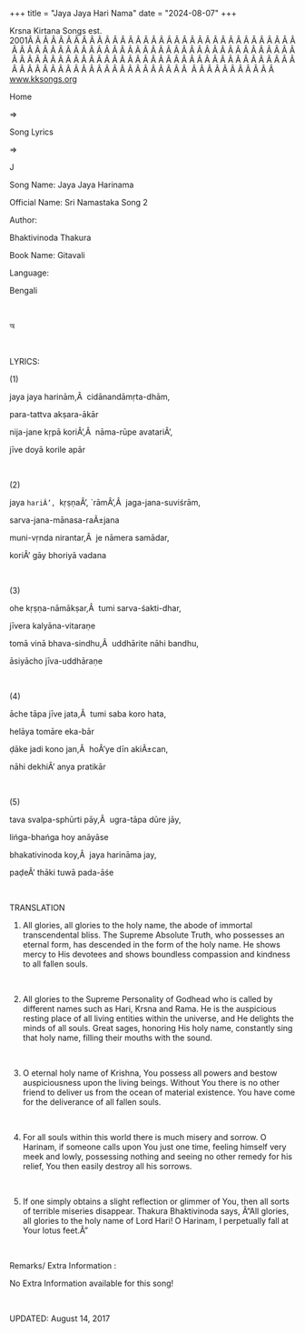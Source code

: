 +++ 
title = "Jaya Jaya Hari Nama"
date = "2024-08-07"
+++

Krsna Kirtana Songs est. 2001Â Â Â Â Â Â Â Â Â Â Â Â Â Â Â Â Â Â Â Â Â Â Â Â Â Â Â Â Â Â Â Â Â Â Â Â Â Â Â Â Â Â Â Â Â Â Â Â Â Â Â Â Â Â Â Â Â Â Â Â Â Â Â Â Â Â Â Â Â Â Â Â Â Â Â Â Â Â Â Â Â Â Â Â Â Â Â Â Â Â Â Â Â Â Â Â Â Â Â Â Â Â Â Â Â Â Â Â Â Â Â Â Â Â Â Â Â Â Â Â Â Â Â Â Â Â Â Â Â Â Â Â  Â Â Â Â Â Â Â Â Â Â Â  
www.kksongs.org








Home
 
⇒
 
Song Lyrics
 
⇒
 
J


Song
Name: Jaya Jaya Harinama


Official
Name: Sri Namastaka Song 2


Author:

Bhaktivinoda
Thakura


Book
Name: 
Gitavali


Language:

Bengali


 








অ








 


LYRICS:


(1)


jaya
jaya harinām,Â  cidānandāmṛta-dhām,


para-tattva
akṣara-ākār


nija-jane
kṛpā koriÂ’,Â  nāma-rūpe avatariÂ’,


jīve
doyā korile apār


 


(2)


jaya
`hariÂ’, `kṛṣṇaÂ’, `rāmÂ’,Â  jaga-jana-suviśrām,


sarva-jana-mānasa-raÃ±jana


muni-vṛnda
nirantar,Â  je nāmera samādar,


koriÂ’
gāy bhoriyā vadana


 


(3)


ohe
kṛṣṇa-nāmākṣar,Â  tumi sarva-śakti-dhar,


jīvera
kalyāna-vitaraṇe


tomā
vinā bhava-sindhu,Â  uddhārite nāhi bandhu,


āsiyācho
jīva-uddhāraṇe


 


(4)


āche
tāpa jīve jata,Â  tumi saba koro hata,


helāya
tomāre eka-bār


ḍāke
jadi kono jan,Â  hoÂ’ye dīn akiÃ±can,


nāhi
dekhiÂ’ anya pratikār


 


(5)


tava
svalpa-sphūrti pāy,Â  ugra-tāpa dūre jāy,


lińga-bhańga
hoy anāyāse


bhakativinoda
koy,Â  jaya harināma jay,


paḍeÂ’
thāki tuwā pada-āśe


 


TRANSLATION


1) All
glories, all glories to the holy name, the abode of immortal transcendental
bliss. The Supreme Absolute Truth, who possesses an eternal form, has descended
in the form of the holy name. He shows mercy to His devotees and shows
boundless compassion and kindness to all fallen souls.


 


2) All
glories to the Supreme Personality of Godhead who is called by different names
such as Hari, Krsna and Rama. He is the auspicious resting place of all living
entities within the universe, and He delights the minds of all souls. Great
sages, honoring His holy name, constantly sing that holy name, filling their
mouths with the sound.


 


3) O
eternal holy name of Krishna, You possess all powers and bestow auspiciousness
upon the living beings. Without You there is no other friend to deliver us from
the ocean of material existence. You have come for the deliverance of all
fallen souls.


 


4) For
all souls within this world there is much misery and sorrow. O Harinam, if
someone calls upon You just one time, feeling himself very meek and lowly,
possessing nothing and seeing no other remedy for his relief, You then easily
destroy all his sorrows.


 


5) If
one simply obtains a slight reflection or glimmer of You, then all sorts of
terrible miseries disappear. Thakura Bhaktivinoda says, Â“All glories, all
glories to the holy name of Lord Hari! O Harinam, I perpetually fall at Your
lotus feet.Â”


 


Remarks/ Extra Information
: 


No
Extra Information available for this song!


 


UPDATED: 
August 14, 2017